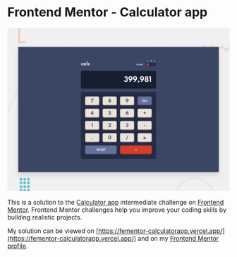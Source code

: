 # Frontend Mentor - Calculator app

![Design preview for the Calculator app coding challenge](./assets/calculator-app-main/design/desktop-preview.jpg)

This is a solution to the [Calculator app](https://www.frontendmentor.io/challenges/calculator-app-9lteq5N29) intermediate challenge on [Frontend Mentor](https://www.frontendmentor.io/solutions). Frontend Mentor challenges help you improve your coding skills by building realistic projects.

My solution can be viewed on [https://fementor-calculatorapp.vercel.app/](https://fementor-calculatorapp.vercel.app/) and on my [Frontend Mentor profile](https://www.frontendmentor.io/profile/GreetVdL).
